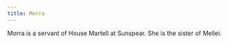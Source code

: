 ```yaml
---
title: Morra
---
```


Morra is a servant of House Martell at Sunspear. She is the sister of Mellei.


